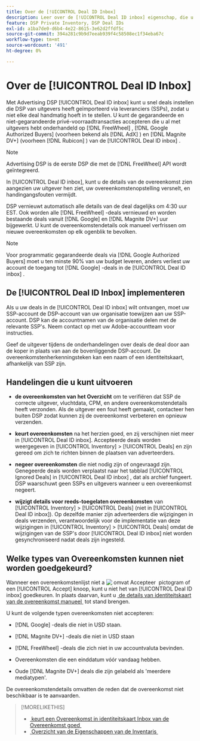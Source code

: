 ```yaml
---
title: Over de [!UICONTROL Deal ID Inbox]
description: Leer over de [!UICONTROL Deal ID inbox] eigenschap, die u toestaat om privé overeenkomsten goed te keuren u reeds met uitgevers op  [!DNL FreeWheel], [!DNL Google Authorized Buyers]  (vroeger gekend als  [!DNL AdX]), and [!DNL Magnite DV+]  (vroeger  [!DNL Rubicon]) hebt onderhandeld.
feature: DSP Private Inventory, DSP Deal IDs
exl-id: a1ba7de0-d6b4-4e22-8615-3e62d2ffdf5c
source-git-commit: 394a281c9b9d7eeab939f4c58508ec1f34eba67c
workflow-type: tm+mt
source-wordcount: '491'
ht-degree: 0%

---
```


# Over de [!UICONTROL Deal ID Inbox]

Met Advertising DSP [!UICONTROL Deal ID inbox] kunt u snel deals instellen die DSP van uitgevers heeft geïmporteerd via leveranciers (SSPs), zodat u niet elke deal handmatig hoeft in te stellen. U kunt de gegarandeerde en niet-gegarandeerde privé-voorraadtransacties accepteren die u al met uitgevers hebt onderhandeld op [!DNL FreeWheel] , [!DNL Google Authorized Buyers] (voorheen bekend als [!DNL AdX] ) en [!DNL Magnite DV+] (voorheen [!DNL Rubicon] ) van de [!UICONTROL Deal ID inbox] .

>[!NOTE]
>
>Advertising DSP is de eerste DSP die met de [!DNL FreeWheel] API wordt geïntegreerd.

In [!UICONTROL Deal ID inbox], kunt u de details van de overeenkomst zien aangezien uw uitgever hen ziet, uw overeenkomstenopstelling versnelt, en handingangsfouten vermijdt.

<!-- 
Accepting a deal automatically pre-populates a new Deal ID record with details from the publisher, and you need to enter only the publisher [always? or just in some cases?], the media type, who can access the deal, and any attribute labels to apply to the deal so it's easy to find. [Are labels a dimension you can report on?]

For each available deal, you can review the deal details sent directly from the publisher. Some deals are grouped as proposals (packages), and you can see the individual deal details by reviewing the deal.

You can accept any available deal or move an incorrect deal to the Ignored Deals tab. You can also un-ignore deals, which moves them back to the New Deals tab so you can potentially accept them.

For each deal, you can select one publisher and one media type (Desktop Video, Mobile Video, Connected TV, Display, or Audio), and you can share the deal with specific advertisers and with all advertisers for a specific account.
 -->

DSP vernieuwt automatisch alle details van de deal dagelijks om 4:30 uur EST. Ook worden alle [!DNL FreeWheel] -deals vernieuwd en worden bestaande deals vanuit [!DNL Google] en [!DNL Magnite DV+] uur bijgewerkt. U kunt de overeenkomstendetails ook manueel verfrissen om nieuwe overeenkomsten op elk ogenblik te bevolken.

<!-- MC: I'm not sure where I got the following. Is this currently true? -->

>[!NOTE]
>
>Voor programmatic gegarandeerde deals via [!DNL Google Authorized Buyers] moet u ten minste 90% van uw budget leveren, anders verliest uw account de toegang tot [!DNL Google] -deals in de [!UICONTROL Deal ID inbox] .

## De [!UICONTROL Deal ID Inbox] implementeren

Als u uw deals in de [!UICONTROL Deal ID inbox] wilt ontvangen, moet uw SSP-account de DSP-account van uw organisatie toewijzen aan uw SSP-account. DSP kan de accountnamen van de organisatie delen met de relevante SSP&#39;s. Neem contact op met uw Adobe-accountteam voor instructies.

Geef de uitgever tijdens de onderhandelingen over deals de deal door aan de koper in plaats van aan de bovenliggende DSP-account. De overeenkomstenherkenningsteken kan een naam of een identiteitskaart, afhankelijk van SSP zijn.

## Handelingen die u kunt uitvoeren

* **de overeenkomsten van het Overzicht** om te verifiëren dat SSP de correcte uitgever, vluchtdata, CPM, en andere overeenkomstendetails heeft verzonden. Als de uitgever een fout heeft gemaakt, contacteer hen buiten DSP zodat kunnen zij de overeenkomst verbeteren en opnieuw verzenden.

* **keurt overeenkomsten** na het herzien goed, en zij verschijnen niet meer in [!UICONTROL Deal ID inbox]. Accepteerde deals worden weergegeven in [!UICONTROL Inventory] > [!UICONTROL Deals] en zijn gereed om zich te richten binnen de plaatsen van adverteerders.

* **negeer overeenkomsten** die niet nodig zijn of ongevraagd zijn. Genegeerde deals worden verplaatst naar het tabblad [!UICONTROL Ignored Deals] in [!UICONTROL Deal ID inbox] , dat als archief fungeert. DSP waarschuwt geen SSPs en uitgevers wanneer u een overeenkomst negeert.

* **wijzigt details voor reeds-toegelaten overeenkomsten** van [!UICONTROL Inventory] > [!UICONTROL Deals] (niet in [!UICONTROL Deal ID inbox]). Op dezelfde manier zijn adverteerders die wijzigingen in deals verzenden, verantwoordelijk voor de implementatie van deze wijzigingen in [!UICONTROL Inventory] > [!UICONTROL Deals] omdat de wijzigingen van de SSP&#39;s door [!UICONTROL Deal ID inbox] niet worden gesynchroniseerd nadat deals zijn ingesteld.

## Welke types van Overeenkomsten kunnen niet worden goedgekeurd?

Wanneer een overeenkomstenlijst niet a ![&#x200B; omvat Accepteer &#x200B;](/help/dsp/assets/accept.png) pictogram of een [!UICONTROL Accept] knoop, kunt u niet het van [!UICONTROL Deal ID inbox] goedkeuren. In plaats daarvan, kunt u [&#x200B; de details van identiteitskaart van de overeenkomst manueel &#x200B;](/help/dsp/inventory/deal-id-create.md) tot stand brengen.

U kunt de volgende typen overeenkomsten niet accepteren:

* [!DNL Google] -deals die niet in USD staan.

* [!DNL Magnite DV+] -deals die niet in USD staan

* [!DNL FreeWheel] -deals die zich niet in uw accountvaluta bevinden.

* Overeenkomsten die een einddatum vóór vandaag hebben.

* Oude [!DNL Magnite DV+] deals die zijn gelabeld als &#39;meerdere mediatypen&#39;.

De overeenkomstendetails omvatten de reden dat de overeenkomst niet beschikbaar is te aanvaarden.

>[!MORELIKETHIS]
>
>* [&#x200B; keurt een Overeenkomst in identiteitskaart Inbox van de Overeenkomst goed &#x200B;](deal-id-inbox-accept.md)
>* [&#x200B; Overzicht van de Eigenschappen van de Inventaris &#x200B;](inventory-overview.md)
